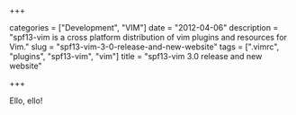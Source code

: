 +++

categories = ["Development", "VIM"]
date = "2012-04-06"
description = "spf13-vim is a cross platform distribution of vim plugins and resources for Vim."
slug = "spf13-vim-3-0-release-and-new-website"
tags = [".vimrc", "plugins", "spf13-vim", "vim"]
title = "spf13-vim 3.0 release and new website"

+++

Ello, ello!